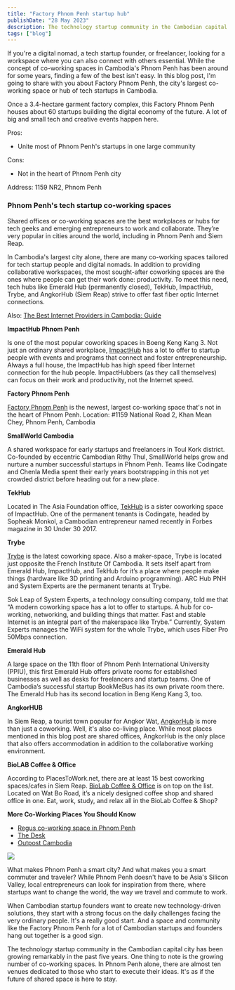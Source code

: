 ```yaml
---
title: "Factory Phnom Penh startup hub"
publishDate: "28 May 2023"
description: The technology startup community in the Cambodian capital city
tags: ["blog"]
---
```


If you're a digital nomad, a tech startup founder, or freelancer, looking for a workspace where you can also connect with others essential. While the concept of co-working spaces in Cambodia's Phnom Penh has been around for some years, finding a few of the best isn't easy. In this blog post, I'm going to share with you about Factory Phnom Penh, the city's largest co-working space or hub of tech startups in Cambodia.

Once a 3.4-hectare garment factory complex, this Factory Phnom Penh houses about 60 startups building the digital economy of the future. A lot of big and small tech and creative events happen here.

Pros:

- Unite most of Phnom Penh's startups in one large community

Cons:

- Not in the heart of Phnom Penh city

Address: 1159 NR2, Phnom Penh

### Phnom Penh's tech startup co-working spaces

Shared offices or co-working spaces are the best workplaces or hubs for tech geeks and emerging entrepreneurs to work and collaborate. They’re very popular in cities around the world, including in Phnom Penh and Siem Reap.

In Cambodia's largest city alone, there are many co-working spaces tailored for tech startup people and digital nomads. In addition to providing collaborative workspaces, the most sought-after coworking spaces are the ones where people can get their work done: productivity. To meet this need, tech hubs like Emerald Hub (permanently closed), TekHub, ImpactHub, Trybe, and AngkorHub (Siem Reap) strive to offer fast fiber optic Internet connections.

Also: [The Best Internet Providers in Cambodia: Guide](https://cambopedia.com/internet-providers-cambodia/)

**ImpactHub Phnom Penh**

Is one of the most popular coworking spaces in Boeng Keng Kang 3. Not just an ordinary shared workplace, [ImpactHub](https://phnompenh.impacthub.net) has a lot to offer to startup people with events and programs that connect and foster entrepreneurship. Always a full house, the ImpactHub has high speed fiber Internet connection for the hub people. ImpactHubbers (as they call themselves) can focus on their work and productivity, not the Internet speed.

**Factory Phnom Penh**

[Factory Phnom Penh](http://www.factoryphnompenh.com/) is the newest, largest co-working space that's not in the heart of Phnom Penh. Location: #1159 National Road 2, Khan Mean Chey, Phnom Penh, Cambodia

**SmallWorld Cambodia**

A shared workspace for early startups and freelancers in Toul Kork district. Co-founded by eccentric Cambodian Rithy Thul, SmallWorld helps grow and nurture a number successful startups in Phnom Penh. Teams like Codingate and Chenla Media spent their early years bootstrapping in this not yet crowded district before heading out for a new place.

**TekHub**

Located in The Asia Foundation office, [TekHub](http://tekhub.co/) is a sister coworking space of ImpactHub. One of the permanent tenants is Codingate, headed by Sopheak Monkol, a Cambodian entrepreneur named recently in Forbes magazine in 30 Under 30 2017.

**Trybe**

[Trybe](http://www.trybe.com/) is the latest coworking space. Also a maker-space, Trybe is located just opposite the French Institute Of Cambodia. It sets itself apart from Emerald Hub, ImpactHub, and TekHub for it’s a place where people make things (hardware like 3D printing and Arduino programming). ARC Hub PNH and System Experts are the permanent tenants at Trybe.

Sok Leap of System Experts, a technology consulting company, told me that “A modern coworking space has a lot to offer to startups. A hub for co-working, networking, and building things that matter. Fast and stable Internet is an integral part of the makerspace like Trybe.” Currently, System Experts manages the WiFi system for the whole Trybe, which uses Fiber Pro 50Mbps connection.

**Emerald Hub**

A large space on the 11th floor of Phnom Penh International University (PPIU), this first Emerald Hub offers private rooms for established businesses as well as desks for freelancers and startup teams. One of Cambodia’s successful startup BookMeBus has its own private room there. The Emerald Hub has its second location in Beng Keng Kang 3, too.

**AngkorHUB**

In Siem Reap, a tourist town popular for Angkor Wat, [AngkorHub](https://angkorhub.com/) is more than just a coworking. Well, it's also co-living place. While most places mentioned in this blog post are shared offices, AngkorHub is the only place that also offers accommodation in addition to the collaborative working environment.

**BioLAB Coffee & Office**

According to PlacesToWork.net, there are at least 15 best coworking spaces/cafes in Siem Reap. [BioLab Coffee & Office](https://www.biolabcafe.com/) is on top on the list. Located on Wat Bo Road, it’s a nicely designed coffee shop and shared office in one. Eat, work, study, and relax all in the BioLab Coffee & Shop?

**More Co-Working Places You Should Know**

- [Regus co-working space in Phnom Penh](https://www.regus.com.kh/)
- [The Desk](http://thedeskcambodia.com/)
- [Outpost Cambodia](https://www.thegreenpenthouse.com/)

![](https://cambopedia.com/wp-content/uploads/2022/06/remote_jobs-cambodia-768x1024.jpg)

What makes Phnom Penh a smart city? And what makes you a smart commuter and traveler? While Phnom Penh doesn't have to be Asia's Silicon Valley, local entrepreneurs can look for inspiration from there, where startups want to change the world, the way we travel and commute to work.

When Cambodian startup founders want to create new technology-driven solutions, they start with a strong focus on the daily challenges facing the very ordinary people. It's a really good start. And a space and community like the Factory Phnom Penh for a lot of Cambodian startups and founders hang out together is a good sign.

The technology startup community in the Cambodian capital city has been growing remarkably in the past five years. One thing to note is the growing number of co-working spaces. In Phnom Penh alone, there are almost ten venues dedicated to those who start to execute their ideas. It's as if the future of shared space is here to stay.
